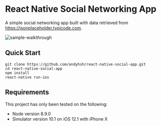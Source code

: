 # React Native Social Networking App

A simple social networking app built with data retrieved from https://jsonplaceholder.typicode.com.

![sample-walkthrough](https://user-images.githubusercontent.com/25049404/52356116-a684c900-2a6e-11e9-8f4e-29f819ba75c2.gif)


## Quick Start
```
git clone https://github.com/andyhsh/react-native-social-app.git
cd react-native-social-app
npm install
react-native run-ios
```

## Requirements

This project has only been tested on the following:
- Node version 8.9.0
- Simulator version 10.1 on iOS 12.1 with iPhone X


